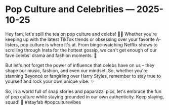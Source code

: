 # Pop Culture and Celebrities — 2025-10-25

Hey fam, let's spill the tea on pop culture and celebs! 💁‍♀️ Whether you're keeping up with the latest TikTok trends or obsessing over your favorite A-listers, pop culture is where it's at. From binge-watching Netflix shows to scrolling through Insta for the hottest gossip, we can't get enough of our fave celebs' drama and fashion moments. 🌟

But let's not forget the power of influence that celebs have on us – they shape our music, fashion, and even our mindset. So, whether you're stanning Beyoncé or fangirling over Harry Styles, remember to stay true to yourself and rock your own unique vibe. ✨

So, in a world full of snap stories and paparazzi pics, let's embrace the fun of pop culture while staying grounded in our own authenticity. Keep slaying, squad! 💖 #stayfab #popculturevibes